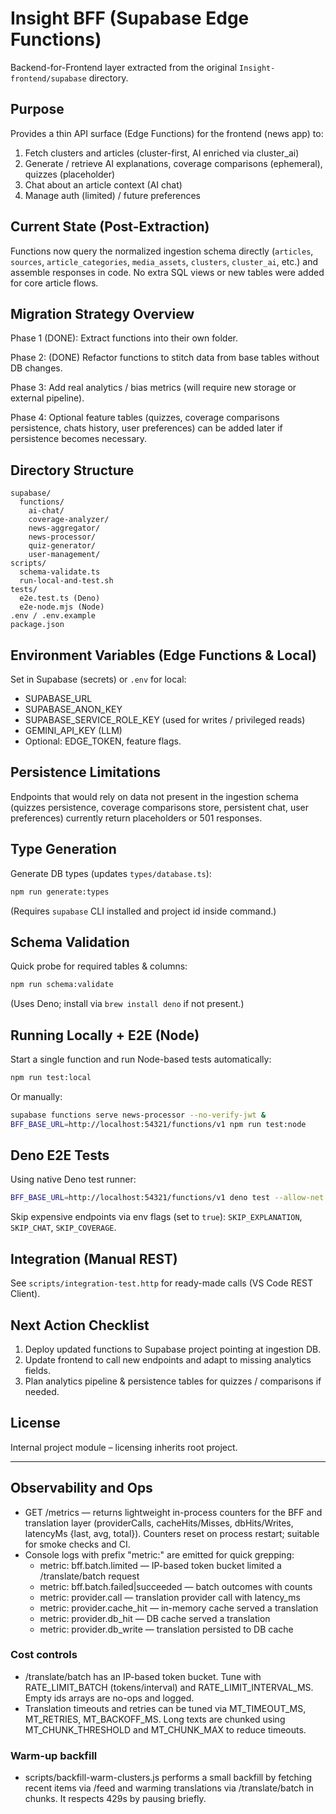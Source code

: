 # Insight BFF (Supabase Edge Functions)

Backend-for-Frontend layer extracted from the original `Insight-frontend/supabase` directory.

## Purpose

Provides a thin API surface (Edge Functions) for the frontend (news app) to:

1. Fetch clusters and articles (cluster-first, AI enriched via cluster_ai)
2. Generate / retrieve AI explanations, coverage comparisons (ephemeral), quizzes (placeholder)
3. Chat about an article context (AI chat)
4. Manage auth (limited) / future preferences

## Current State (Post-Extraction)

Functions now query the normalized ingestion schema directly (`articles`, `sources`, `article_categories`, `media_assets`, `clusters`, `cluster_ai`, etc.) and assemble responses in code. No extra SQL views or new tables were added for core article flows.

## Migration Strategy Overview

Phase 1 (DONE): Extract functions into their own folder.

Phase 2: (DONE) Refactor functions to stitch data from base tables without DB changes.

Phase 3: Add real analytics / bias metrics (will require new storage or external pipeline).

Phase 4: Optional feature tables (quizzes, coverage comparisons persistence, chats history, user preferences) can be added later if persistence becomes necessary.

## Directory Structure

```
supabase/
  functions/
    ai-chat/
    coverage-analyzer/
    news-aggregator/
    news-processor/
    quiz-generator/
    user-management/
scripts/
  schema-validate.ts
  run-local-and-test.sh
tests/
  e2e.test.ts (Deno)
  e2e-node.mjs (Node)
.env / .env.example
package.json
```

## Environment Variables (Edge Functions & Local)

Set in Supabase (secrets) or `.env` for local:

- SUPABASE_URL
- SUPABASE_ANON_KEY
- SUPABASE_SERVICE_ROLE_KEY (used for writes / privileged reads)
- GEMINI_API_KEY (LLM)
- Optional: EDGE_TOKEN, feature flags.

## Persistence Limitations

Endpoints that would rely on data not present in the ingestion schema (quizzes persistence, coverage comparisons store, persistent chat, user preferences) currently return placeholders or 501 responses.

## Type Generation

Generate DB types (updates `types/database.ts`):

```bash
npm run generate:types
```

(Requires `supabase` CLI installed and project id inside command.)

## Schema Validation

Quick probe for required tables & columns:

```bash
npm run schema:validate
```

(Uses Deno; install via `brew install deno` if not present.)

## Running Locally + E2E (Node)

Start a single function and run Node-based tests automatically:

```bash
npm run test:local
```

Or manually:

```bash
supabase functions serve news-processor --no-verify-jwt &
BFF_BASE_URL=http://localhost:54321/functions/v1 npm run test:node
```

## Deno E2E Tests

Using native Deno test runner:

```bash
BFF_BASE_URL=http://localhost:54321/functions/v1 deno test --allow-net --allow-env tests/e2e.test.ts
```

Skip expensive endpoints via env flags (set to `true`): `SKIP_EXPLANATION`, `SKIP_CHAT`, `SKIP_COVERAGE`.

## Integration (Manual REST)

See `scripts/integration-test.http` for ready-made calls (VS Code REST Client).

## Next Action Checklist

1. Deploy updated functions to Supabase project pointing at ingestion DB.
2. Update frontend to call new endpoints and adapt to missing analytics fields.
3. Plan analytics pipeline & persistence tables for quizzes / comparisons if needed.

## License

Internal project module – licensing inherits root project.

---

## Observability and Ops

- GET /metrics — returns lightweight in-process counters for the BFF and translation layer (providerCalls, cacheHits/Misses, dbHits/Writes, latencyMs {last, avg, total}). Counters reset on process restart; suitable for smoke checks and CI.
- Console logs with prefix "metric:" are emitted for quick grepping:
  - metric: bff.batch.limited — IP-based token bucket limited a /translate/batch request
  - metric: bff.batch.failed|succeeded — batch outcomes with counts
  - metric: provider.call — translation provider call with latency_ms
  - metric: provider.cache_hit — in-memory cache served a translation
  - metric: provider.db_hit — DB cache served a translation
  - metric: provider.db_write — translation persisted to DB cache

### Cost controls

- /translate/batch has an IP-based token bucket. Tune with RATE_LIMIT_BATCH (tokens/interval) and RATE_LIMIT_INTERVAL_MS. Empty ids arrays are no-ops and logged.
- Translation timeouts and retries can be tuned via MT_TIMEOUT_MS, MT_RETRIES, MT_BACKOFF_MS. Long texts are chunked using MT_CHUNK_THRESHOLD and MT_CHUNK_MAX to reduce timeouts.

### Warm-up backfill

- scripts/backfill-warm-clusters.js performs a small backfill by fetching recent items via /feed and warming translations via /translate/batch in chunks. It respects 429s by pausing briefly.
